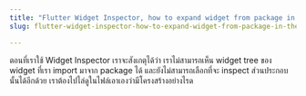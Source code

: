 ```yaml
---
title: "Flutter Widget Inspector, how to expand widget from package in the inspector."
slug: flutter-widget-inspector-how-to-expand-widget-from-package-in-the-inspector

---
```


ตอนที่เราใช้ Widget Inspector เราจะสังเกตุได้ว่า เราไม่สามารถเห็น widget tree ของ widget ที่เรา import มาจาก package ได้ และยังไม่สามารถเลือกที่จะ inspect ส่วนประกอบนั้นได้อีกด้วย เราต้องไปไล่ดูในไฟล์เอาเองว่ามีโครงสร้างอย่างไรด